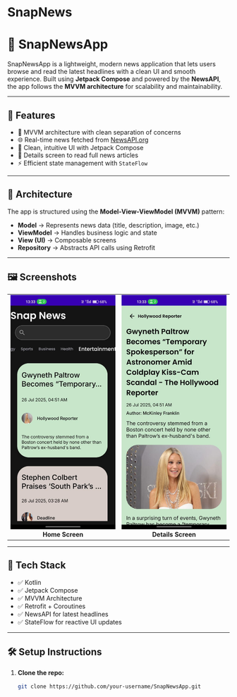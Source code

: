 # SnapNews
# 📰 SnapNewsApp

SnapNewsApp is a lightweight, modern news application that lets users browse and read the latest headlines with a clean UI and smooth experience. Built using **Jetpack Compose** and powered by the **NewsAPI**, the app follows the **MVVM architecture** for scalability and maintainability.

---

## 🚀 Features

- 🧠 MVVM architecture with clean separation of concerns
- 🌐 Real-time news fetched from [NewsAPI.org](https://newsapi.org)
- 📱 Clean, intuitive UI with Jetpack Compose
- 📄 Details screen to read full news articles
- ⚡ Efficient state management with `StateFlow`

---

## 🧱 Architecture

The app is structured using the **Model-View-ViewModel (MVVM)** pattern:

- **Model** → Represents news data (title, description, image, etc.)
- **ViewModel** → Handles business logic and state
- **View (UI)** → Composable screens
- **Repository** → Abstracts API calls using Retrofit

---

## 🖼 Screenshots

<table>
  <tr>
    <td align="center">
      <img src="../screenshots/SnapNewsHome.png.jpg" alt="Home Screen" width="300"/>
      <br/><b>Home Screen</b>
    </td>
    <td align="center">
      <img src="../screenshots/detailsSnapNews.png.jpg" alt="Details Screen" width="300"/>
      <br/><b>Details Screen</b>
    </td>
  </tr>
</table>

---

## 🔧 Tech Stack

- ✅ Kotlin
- ✅ Jetpack Compose
- ✅ MVVM Architecture
- ✅ Retrofit + Coroutines
- ✅ NewsAPI for latest headlines
- ✅ StateFlow for reactive UI updates

---

## 🛠 Setup Instructions

1. **Clone the repo:**
   ```bash
   git clone https://github.com/your-username/SnapNewsApp.git
